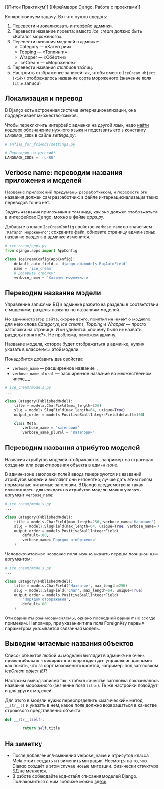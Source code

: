 
[[Питон Практикум]]
[[Фреймворк Django. Работа с проектами]]

Конкретизируем задачу. Вот что нужно сдедать:

1. Перевести и локализовать интерфейс админки.
2. Перевести название проекта: вместо _ice_cream_ должно быть «Каталог мороженого».
3. Перевести названия моделей в админке:
    - Category — «Категории»
    - Topping — «Топпинги»
    - Wrapper — «Обёртки»
    - IceCream — «Мороженое»
4. Перевести названия столбцов таблиц.
5. Настроить отображение записей так, чтобы вместо `IceCream object (<id>)` отображалось название сорта мороженого (значение поля `title` записи).

## Локализация и перевод

В Django есть встроенная система интернационализации, она поддерживает множество языков.

Чтобы переключить интерфейс админки на другой язык, надо [найти кодовое обозначение нужного языка](http://www.i18nguy.com/unicode/language-identifiers.html) и подставить его в константу `LANGUAGE_CODE` в файле _settings.py_:

```python
# anfisa_for_friends/settings.py

# Переводим на русский!
LANGUAGE_CODE = 'ru-RU'
```


## Verbose name: переводим названия приложения и моделей

Название приложений придуманы разработчиком, и перевести эти названия должен сам разработчик: в файле интернационализации таких переводов точно нет.

Задать название приложения в том виде, как оно должно отображаться в интерфейсах Django, можно в файле _apps.py._

Добавьте в класс `IceCreamConfig` свойство `verbose_name` со значением `'Каталог мороженого'`; сохраните файл, обновите страницу админ-зоны: название раздела в админке изменится.

```python
# ice_cream/apps.py
from django.apps import AppConfig

class IceCreamConfig(AppConfig):
    default_auto_field = 'django.db.models.BigAutoField'
    name = 'ice_cream'
    # Добавить строчку:
    verbose_name = 'Каталог мороженого'
```


## Переводим название модели

Управление записями БД в админке разбито на разделы в соответствии с моделями; разделы названы по названиям моделей.

Но администратор сайта, скорее всего, понятия не имеет о моделях: для него слова _Categorys_, _Ice creams_, _Topping_ и _Wrapper_ — просто заголовки на странице. И он удивится: «почему было не назвать разделы понятно?». Не проблема, поможем админу.

Название модели, которое будет отображаться в админке, нужно указать в классе `Meta` этой модели.

Понадобится добавить два свойства:

- `verbose_name` — расширенное название_,_
- `verbose_name_plural` — расширенное название во множественном числе_._

```python
# ice_cream/models.py
...

class Category(PublishedModel):
    title = models.CharField(max_length=256)
    slug = models.SlugField(max_length=64, unique=True)
    output_order = models.PositiveSmallIntegerField(default=100)

    class Meta:
        verbose_name = 'категория'
        verbose_name_plural = 'Категории'
```


## Переводим названия атрибутов моделей

Названия атрибутов моделей отображаются, например, на страницах создания или редактирования объекта в админ-зоне.


В админ-зоне заголовки полей ввода генерируются из названий атрибутов модели и выглядят они непонятно; лучше дать этим полям нормальные читаемые заголовки. В Django предусмотрена такая возможность: для каждого из атрибутов модели можно указать аргумент `verbose_name`:

```python
# ice_cream/models.py
...

class Category(PublishedModel):
    title = models.CharField(max_length=256, verbose_name='Название')
    slug = models.SlugField(max_length=64, unique=True, verbose_name='Слаг')
    output_order = models.PositiveSmallIntegerField(
        default=100,
        verbose_name='Порядок отображения'
    ) 
```


Человекочитаемое название поля можно указать первым позиционным аргументом:

```python
# ice_cream/models.py
...

class Category(PublishedModel):
    title = models.CharField('Название', max_length=256)
    slug = models.SlugField('Слаг', max_length=64, unique=True)
    output_order = models.PositiveSmallIntegerField(
        'Порядок отображения',
        default=100
    )
```


Эти варианты взаимозаменяемы, однако последний вариант не всегда применим. Например, при указании типа поля ForeignKey первым параметром указывается связанная модель.


## Выводим читаемые названия объектов

Список объектов любой из моделей выглядит в админке не очень презентабельно и совершенно непригоден для управления данными: как понять, что за сорт мороженого кроется, например, под заголовком _IceCream object (8)_?

Настроим вывод записей так, чтобы в качестве заголовка показывалось название мороженого (значение поля `title`). Те же настройки подойдут и для других моделей.

Для этого в модели нужно переопределить «магический» метод `__str__()` и указать в нём, какое поле должно возвращаться в качестве строкового представления объекта:

```python
def __str__(self):

        return self.title
```

## На заметку

- После добавления/изменения verbose_name и атрибутов класса Meta стоит создать и применить миграции. Несмотря на то, что Django создаёт в этом случае новые миграции, физически структура БД не меняется.
- В работе соблюдайте код-стайл описания моделей Django. Познакомиться с ним поближе можно [здесь](https://docs.djangoproject.com/en/dev/internals/contributing/writing-code/coding-style/#model-style).
